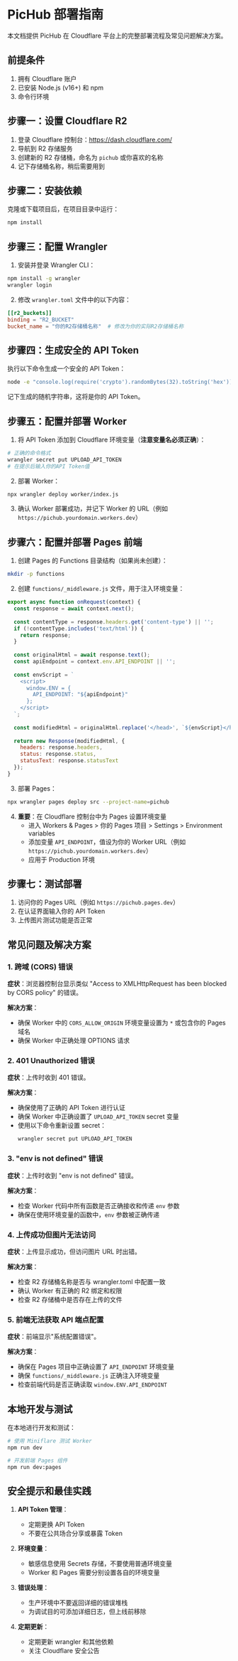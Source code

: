 # PicHub 部署指南

本文档提供 PicHub 在 Cloudflare 平台上的完整部署流程及常见问题解决方案。

## 前提条件

1. 拥有 Cloudflare 账户
2. 已安装 Node.js (v16+) 和 npm
3. 命令行环境

## 步骤一：设置 Cloudflare R2

1. 登录 Cloudflare 控制台：https://dash.cloudflare.com/
2. 导航到 R2 存储服务
3. 创建新的 R2 存储桶，命名为 `pichub` 或你喜欢的名称
4. 记下存储桶名称，稍后需要用到

## 步骤二：安装依赖

克隆或下载项目后，在项目目录中运行：

```bash
npm install
```

## 步骤三：配置 Wrangler

1. 安装并登录 Wrangler CLI：

```bash
npm install -g wrangler
wrangler login
```

2. 修改 `wrangler.toml` 文件中的以下内容：

```toml
[[r2_buckets]]
binding = "R2_BUCKET"
bucket_name = "你的R2存储桶名称"  # 修改为你的实际R2存储桶名称
```

## 步骤四：生成安全的 API Token

执行以下命令生成一个安全的 API Token：

```bash
node -e "console.log(require('crypto').randomBytes(32).toString('hex'))"
```

记下生成的随机字符串，这将是你的 API Token。

## 步骤五：配置并部署 Worker

1. 将 API Token 添加到 Cloudflare 环境变量（**注意变量名必须正确**）：

```bash
# 正确的命令格式
wrangler secret put UPLOAD_API_TOKEN
# 在提示后输入你的API Token值
```

2. 部署 Worker：

```bash
npx wrangler deploy worker/index.js
```

3. 确认 Worker 部署成功，并记下 Worker 的 URL（例如 `https://pichub.yourdomain.workers.dev`）

## 步骤六：配置并部署 Pages 前端

1. 创建 Pages 的 Functions 目录结构（如果尚未创建）：

```bash
mkdir -p functions
```

2. 创建 `functions/_middleware.js` 文件，用于注入环境变量：

```javascript
export async function onRequest(context) {
  const response = await context.next();
  
  const contentType = response.headers.get('content-type') || '';
  if (!contentType.includes('text/html')) {
    return response;
  }
  
  const originalHtml = await response.text();
  const apiEndpoint = context.env.API_ENDPOINT || '';
  
  const envScript = `
    <script>
      window.ENV = {
        API_ENDPOINT: "${apiEndpoint}"
      };
    </script>
  `;
  
  const modifiedHtml = originalHtml.replace('</head>', `${envScript}</head>`);
  
  return new Response(modifiedHtml, {
    headers: response.headers,
    status: response.status,
    statusText: response.statusText
  });
}
```

3. 部署 Pages：

```bash
npx wrangler pages deploy src --project-name=pichub
```

4. **重要**：在 Cloudflare 控制台中为 Pages 设置环境变量
   - 进入 Workers & Pages > 你的 Pages 项目 > Settings > Environment variables
   - 添加变量 `API_ENDPOINT`，值设为你的 Worker URL（例如 `https://pichub.yourdomain.workers.dev`）
   - 应用于 Production 环境

## 步骤七：测试部署

1. 访问你的 Pages URL（例如 `https://pichub.pages.dev`）
2. 在认证界面输入你的 API Token
3. 上传图片测试功能是否正常

## 常见问题及解决方案

### 1. 跨域 (CORS) 错误

**症状**：浏览器控制台显示类似 "Access to XMLHttpRequest has been blocked by CORS policy" 的错误。

**解决方案**：
- 确保 Worker 中的 `CORS_ALLOW_ORIGIN` 环境变量设置为 `*` 或包含你的 Pages 域名
- 确保 Worker 中正确处理 OPTIONS 请求

### 2. 401 Unauthorized 错误

**症状**：上传时收到 401 错误。

**解决方案**：
- 确保使用了正确的 API Token 进行认证
- 确保 Worker 中正确设置了 `UPLOAD_API_TOKEN` secret 变量
- 使用以下命令重新设置 secret：
  ```bash
  wrangler secret put UPLOAD_API_TOKEN
  ```

### 3. "env is not defined" 错误

**症状**：上传时收到 "env is not defined" 错误。

**解决方案**：
- 检查 Worker 代码中所有函数是否正确接收和传递 `env` 参数
- 确保在使用环境变量的函数中，`env` 参数被正确传递

### 4. 上传成功但图片无法访问

**症状**：上传显示成功，但访问图片 URL 时出错。

**解决方案**：
- 检查 R2 存储桶名称是否与 wrangler.toml 中配置一致
- 确认 Worker 有正确的 R2 绑定和权限
- 检查 R2 存储桶中是否存在上传的文件

### 5. 前端无法获取 API 端点配置

**症状**：前端显示"系统配置错误"。

**解决方案**：
- 确保在 Pages 项目中正确设置了 `API_ENDPOINT` 环境变量
- 确保 `functions/_middleware.js` 正确注入环境变量
- 检查前端代码是否正确读取 `window.ENV.API_ENDPOINT`

## 本地开发与测试

在本地进行开发和测试：

```bash
# 使用 Miniflare 测试 Worker
npm run dev

# 开发前端 Pages 组件
npm run dev:pages
```

## 安全提示和最佳实践

1. **API Token 管理**：
   - 定期更换 API Token
   - 不要在公共场合分享或暴露 Token

2. **环境变量**：
   - 敏感信息使用 Secrets 存储，不要使用普通环境变量
   - Worker 和 Pages 需要分别设置各自的环境变量

3. **错误处理**：
   - 生产环境中不要返回详细的错误堆栈
   - 为调试目的可添加详细日志，但上线前移除

4. **定期更新**：
   - 定期更新 wrangler 和其他依赖
   - 关注 Cloudflare 安全公告 